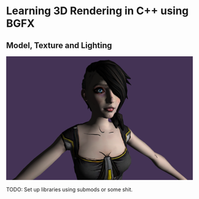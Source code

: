 # Learning 3D Rendering in C++ using BGFX

## Model, Texture and Lighting
![alt text](./ReadMe/screenshot001.png)

TODO: Set up libraries using submods or some shit.